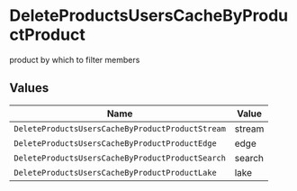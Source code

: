 # DeleteProductsUsersCacheByProductProduct

product by which to filter members


## Values

| Name                                             | Value                                            |
| ------------------------------------------------ | ------------------------------------------------ |
| `DeleteProductsUsersCacheByProductProductStream` | stream                                           |
| `DeleteProductsUsersCacheByProductProductEdge`   | edge                                             |
| `DeleteProductsUsersCacheByProductProductSearch` | search                                           |
| `DeleteProductsUsersCacheByProductProductLake`   | lake                                             |